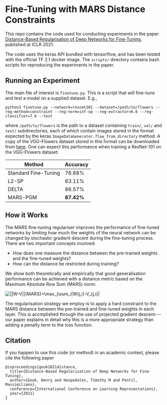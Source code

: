 Fine-Tuning with MARS Distance Constraints
==========================================

This repo contains the code used for conducting experiments in the paper [Distance-Based Regularisation of Deep Networks for Fine-Tuning](https://arxiv.org/abs/2002.08253), published at ICLR 2021.

The code uses the keras API bundled with tensorflow, and has been tested with the official TF 2.1 docker image. The `scripts/` directory contains bash scripts for reproducing the experiments in the paper.

Running an Experiment
---------------------

The main file of interest is `finetune.py`. This is a script that will fine-tune and test a model on a supplied dataset. E.g.,

```
python3 finetune.py --network=resnet101 --dataset=/path/to/flowers --reg-method=constraint --reg-norm=inf-op --reg-extractor=6.6 --reg-classifier=7.6 --test
```

where `/path/to/flowers` is the path to a dataset containing `train/`, `val/` and `test/` subdirectories, each of which contain images stored in the format expected by the keras `ImageDataGenerator.flow_from_directory` method. A copy of the VGG-Flowers dataset stored in this format can be downloaded from [here](https://www.henrygouk.com/flowers.tar.gz). One can expect this performance when training a ResNet-101 on the VGG-Flowers dataset:

| Method               | Accuracy   |
| -------------------- | ---------- |
| Standard Fine-Tuning |     76.68% |
| L2-SP                |     83.11% |
| DELTA                |     86.57% |
| MARS-PGM             | **87.42%** |


How it Works
------------

The MARS fine-tuning regulariser improves the performance of fine-tuned networks by limiting how much the weights of the neural network can be changed by stochastic gradient descent during the fine-tuning process. There are two important concepts involved:

* How does one measure the distance between the pre-trained weights and the fine-tuned weights?
* How can the distance be restricted during training?

We show both theoretically and empirically that good generalisation performance can be achieved with a distance metric based on the Maximum Absolute Row Sum (MARS) norm:

![||W-V||_{MARS}=\max_j\sum_i|W_{j,i}-V_{j,i}|](https://render.githubusercontent.com/render/math?math=\huge||W-V||_{MARS}=\max_j\sum_i|W_{j,i}-V_{j,i}|.)

The regularisation strategy we employ is to apply a hard constraint to the MARS distance between the pre-trained and fine-tuned weights in each layer. This is accmplished through the use of projected gradient descent---our paper explains in detail why this is a more appropriate strategy than adding a penalty term to the loss function.

Citation
--------

If you happen to use this code (or method) in an academic context, please cite the following paper

```
@inproceedings{gouk2021distance,
  title={Distance-Based Regularisation of Deep Networks for Fine-Tuning},
  author={Gouk, Henry and Hospedales, Timothy M and Pontil, Massimiliano},
  conference={International Conference on Learning Representations},
  year={2021}
}
```
